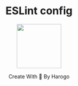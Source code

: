 ## <h1 align='center'>ESLint config</h1>

<p align="center"><img src="https://ihs.harogo.fun/logo.png" width="120px" /></p>
<p align="center">Create With 💖  By Harogo</p>
